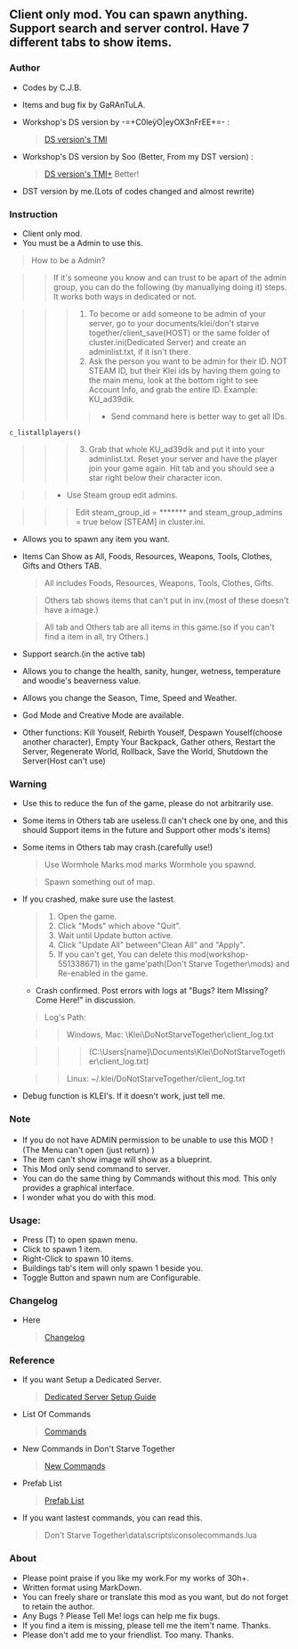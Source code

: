 ## Client only mod. You can spawn anything. Support search and server control. Have 7 different tabs to show items.

### Author
- Codes by C.J.B.
- Items and bug fix by GaRAnTuLA.
- Workshop's DS version by -=+C0leÿO|eyOX3nFrEE+=- :

  > [DS version's TMI]( http://steamcommunity.com/sharedfiles/filedetails/?id=257781035 )

- Workshop's DS version by Soo (Better, From my DST version) :

  > [DS version's TMI+]( http://steamcommunity.com/sharedfiles/filedetails/?id=579513934 ) Better!

- DST version by me.(Lots of codes changed and almost rewrite)

### Instruction
- Client only mod.
- You must be a Admin to use this.

> How to be a Admin?

>> If it's someone you know and can trust to be apart of the admin group, you can do the following (by manuallying doing it) steps. It works both ways in dedicated or not.

>>> 1. To become or add someone to be admin of your server, go to your documents/klei/don't starve together/client_save(HOST) or the same folder of cluster.ini(Dedicated Server) and create an adminlist.txt, if it isn't there.
>>> 2. Ask the person you want to be admin for their ID. NOT STEAM ID, but their Klei ids by having them going to the main menu, look at the bottom right to see Account Info, and grab the entire ID. Example: KU_ad39dik.
>>>> - Send command here is better way to get all IDs.
 ```
c_listallplayers()
```
>>> 3. Grab that whole KU_ad39dik and put it into your adminlist.txt. Reset your server and have the player join your game again. Hit tab and you should see a star right below their character icon.

>> - Use Steam group edit admins.

>>> Edit steam_group_id = ******* and steam_group_admins = true below [STEAM] in cluster.ini.

- Allows you to spawn any item you want.
- Items Can Show as All, Foods, Resources, Weapons, Tools, Clothes, Gifts and Others TAB.

  > All includes Foods, Resources, Weapons, Tools, Clothes, Gifts.

  > Others tab shows items that can't put in inv.(most of these doesn't have a image.)

  > All tab and Others tab are all items in this game.(so if you can't find a item in all, try Others.)

- Support search.(in the active tab)
- Allows you to change the health, sanity, hunger, wetness, temperature and woodie's beaverness value.
- Allows you change the Season, Time, Speed and Weather.
- God Mode and Creative Mode are available.
- Other functions: Kill Youself, Rebirth Youself, Despawn Youself(choose another character), Empty Your Backpack, Gather others, Restart the Server, Regenerate World, Rollback, Save the World, Shutdown the Server(Host can't use)

### Warning
- Use this to reduce the fun of the game, please do not arbitrarily use.
- Some items in Others tab are useless.(I can't check one by one, and this should Support items in the future and Support other mods's items)
- Some items in Others tab may crash.(carefully use!)

  > Use Wormhole Marks mod marks Wormhole you spawnd.

  > Spawn something out of map.

- If you crashed, make sure use the lastest.

  > 1. Open the game.
  > 2. Click "Mods" which above "Quit".
  > 3. Wait until Update button active.
  > 4. Click "Update All" between"Clean All" and "Apply".
  > 5. If you can't get, You can delete this mod(workshop-551338671) in the game'path(Don't Starve Together\mods) and Re-enabled in the game.

  - Crash confirmed. Post errors with logs at "Bugs? Item MIssing? Come Here!" in discussion.

  > Log's Path:

  >> Windows, Mac: <Documents>\Klei\DoNotStarveTogether\client_log.txt

  >>> (C:\Users\[name]\Documents\Klei\DoNotStarveTogether\client_log.txt)

  >> Linux: ~/.klei/DoNotStarveTogether/client_log.txt

- Debug function is KLEI's. If it doesn't work, just tell me.

### Note
- If you do not have ADMIN permission to be unable to use this MOD！(The Menu can't open (just return) )
- The item can't show image will show as a blueprint.
- This Mod only send command to server.
- You can do the same thing by Commands without this mod. This only provides a graphical interface.
- I wonder what you do with this mod.

### Usage:
- Press (T) to open spawn menu.
- Click to spawn 1 item.
- Right-Click to spawn 10 items.
- Buildings tab's item will only spawn 1 beside you.
- Toggle Button and spawn num are Configurable.

### Changelog
- Here
  > [Changelog]( http://steamcommunity.com/sharedfiles/filedetails/changelog/551338671 )

### Reference
- If you want Setup a Dedicated Server.

  > [Dedicated Server Setup Guide]( http://forums.kleientertainment.com/forum/83-dont-starve-together-beta-dedicated-server-discussion/ )

- List Of Commands

  > [Commands]( http://dont-starve-game.wikia.com/wiki/Console/Commands )

- New Commands in Don't Starve Together

  > [New Commands]( http://dont-starve-game.wikia.com/wiki/Console/Don%27t_Starve_Together_Commands )

- Prefab List

  > [Prefab List]( http://dont-starve-game.wikia.com/wiki/Console/Prefab_List )

- If you want lastest commands, you can read this.

  > Don't Starve Together\data\scripts\consolecommands.lua

### About
- Please point praise if you like my work.For my works of 30h+.
- Written format using MarkDown.
- You can freely share or translate this mod as you want, but do not forget to retain the author.
- Any Bugs ? Please Tell Me! logs can help me fix bugs.
- If you find a item is missing, please tell me the item't name. Thanks.
- Please don't add me to your friendlist. Too many. Thanks.
